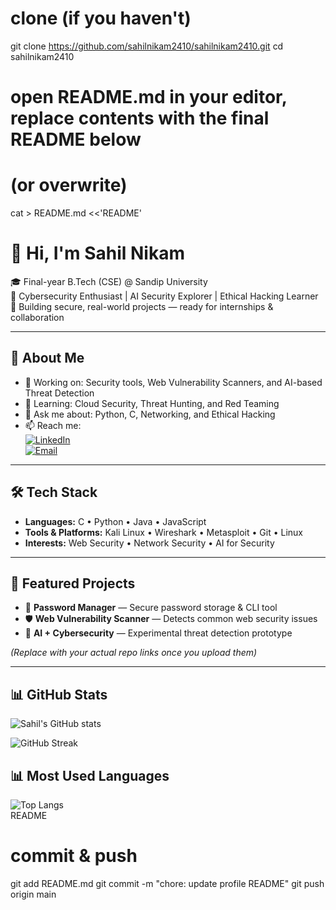 # clone (if you haven't)
git clone https://github.com/sahilnikam2410/sahilnikam2410.git
cd sahilnikam2410

# open README.md in your editor, replace contents with the final README below
# (or overwrite)
cat > README.md <<'README'
# 👋 Hi, I'm Sahil Nikam  

🎓 Final-year B.Tech (CSE) @ Sandip University  
🔐 Cybersecurity Enthusiast | AI Security Explorer | Ethical Hacking Learner  
🚀 Building secure, real-world projects — ready for internships & collaboration  

---

## 🌟 About Me
- 🔭 Working on: Security tools, Web Vulnerability Scanners, and AI-based Threat Detection  
- 🌱 Learning: Cloud Security, Threat Hunting, and Red Teaming  
- 💬 Ask me about: Python, C, Networking, and Ethical Hacking  
- 📫 Reach me:  
  [![LinkedIn](https://img.shields.io/badge/LinkedIn-Connect-blue?style=flat&logo=linkedin)](https://www.linkedin.com/in/sahil-nikam-)  
  [![Email](https://img.shields.io/badge/Email-sahilnikam133%40gmail.com-red?style=flat&logo=gmail)](mailto:sahilnikam133@gmail.com)  

---

## 🛠️ Tech Stack
- **Languages:** C • Python • Java • JavaScript  
- **Tools & Platforms:** Kali Linux • Wireshark • Metasploit • Git • Linux  
- **Interests:** Web Security • Network Security • AI for Security  

---

## 🚀 Featured Projects
- 🔐 **Password Manager** — Secure password storage & CLI tool  
- 🛡️ **Web Vulnerability Scanner** — Detects common web security issues  
- 🤖 **AI + Cybersecurity** — Experimental threat detection prototype  

*(Replace with your actual repo links once you upload them)*

---

## 📊 GitHub Stats
![Sahil's GitHub stats](https://github-readme-stats.vercel.app/api?username=sahilnikam2410&show_icons=true&theme=radical)  

![GitHub Streak](https://github-readme-streak-stats.herokuapp.com/?user=sahilnikam2410&theme=radical)  

## 📊 Most Used Languages
![Top Langs](https://github-readme-stats.vercel.app/api/top-langs/?username=sahilnikam2410&layout=compact&theme=radical)  
README

# commit & push
git add README.md
git commit -m "chore: update profile README"
git push origin main
